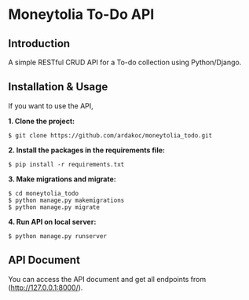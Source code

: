 # Moneytolia To-Do API  

## Introduction
A simple RESTful CRUD API for a To-do collection using Python/Django.

## Installation & Usage
If you want to use the API,

**1. Clone the project:**
```
$ git clone https://github.com/ardakoc/moneytolia_todo.git
```
**2. Install the packages in the requirements file:**
```
$ pip install -r requirements.txt
```
**3. Make migrations and migrate:**
```
$ cd moneytolia_todo
$ python manage.py makemigrations
$ python manage.py migrate
```
**4. Run API on local server:**
```
$ python manage.py runserver
```

## API Document

You can access the API document and get all endpoints from (http://127.0.0.1:8000/).
